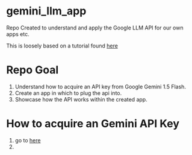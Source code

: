 # gemini_llm_app
Repo Created to understand and apply the Google LLM API for our own apps etc.

This is loosely based on a tutorial found [here](https://www.youtube.com/watch?v=vXjOywyMBN8&t=245s)

# Repo Goal
1. Understand how to acquire an API key from Google Gemini 1.5 Flash.
2. Create an app in which to plug the api into.
3. Showcase how the API works within the created app.

# How to acquire an Gemini API Key
1. go to [here](https://ai.google.dev/gemini-api/docs)
2. 
